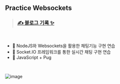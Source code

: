 ## Practice Websockets

> ### [ ✍️ 블로그 기록 ✨ ](https://velog.io/@seul06/with-dog-%ED%94%84%EB%A1%9C%EC%A0%9D%ED%8A%B8-%ED%9A%8C%EA%B3%A0)

</br>

- 📌 NodeJS와 Websockets을 활용한 채팅기능 구현 연습
- 📌 Socket.IO 프레임워크를 통한 실시간 채팅 구현 연습
- 📌 JavaScript + Pug

</br>

![image](https://user-images.githubusercontent.com/93895746/224216429-04bcef66-e015-4813-b07d-de1dcba6cea1.gif)
